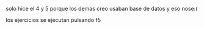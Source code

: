 solo hice el 4 y 5 porque los demas creo usaban base de datos y eso nose:(

los ejercicios se ejecutan pulsando f5
